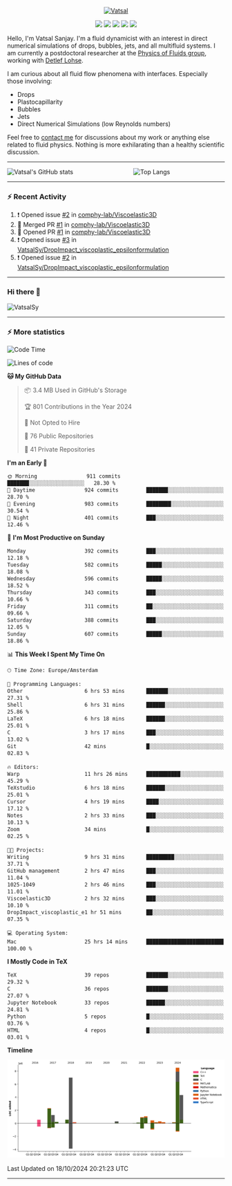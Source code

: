 <center>

[<img alt="Vatsal" width="200px" src="https://www.dropbox.com/s/dxyybgtblo8er6h/Logo_Vatsal_Vector.png?raw=1">](https://www.vatsalsanjay.com)

[<img src="https://img.shields.io/badge/googlescholar-4285F4?&style=for-the-badge&logo=googlescholar&logoColor=white">](https://scholar.google.com/citations?hl=en&user=67aQviYAAAAJ)
[<img src="https://img.shields.io/static/v1.svg?&style=for-the-badge&logo=ResearchGate&label=&message=ResearchGate&logoColor=white&color=green">](https://www.researchgate.net/profile/Vatsal-Sanjay-2)
[<img src="https://img.shields.io/badge/twitter-1DA1F2?&style=for-the-badge&logo=twitter&logoColor=white">](https://twitter.com/VatsalSanjay)
[<img src="https://img.shields.io/badge/linkedin-0A66C2?&style=for-the-badge&logo=linkedin">](https://www.linkedin.com/in/vatsalsanjay/)
[<img src="https://img.shields.io/badge/orcid-A6CE39?&style=for-the-badge&logo=orcid&logoColor=white">](https://orcid.org/0000-0002-4293-6099)

</center>

Hello, I'm Vatsal Sanjay. I'm a fluid dynamicist with an interest in direct numerical simulations of drops, bubbles, jets, and all multifluid systems. I am currently a postdoctoral researcher at the [Physics of Fluids group](https://pof.tnw.utwente.nl), working with [Detlef Lohse](https://en.wikipedia.org/wiki/Detlef_Lohse). 

I am curious about all fluid flow phenomena with interfaces. Especially those involving:

- Drops
- Plastocapillarity
- Bubbles
- Jets
- Direct Numerical Simulations (low Reynolds numbers)

Feel free to [contact me](mailto:contact@vatsalsanjay.com) for discussions about my work or anything else related to fluid physics. Nothing is more exhilarating than a healthy scientific discussion.

<!-- ![Vatsal's GitHub stats](https://github-readme-stats-xi-wine-74.vercel.app/api?username=VatsalSy&show_icons=true&theme=vision-friendly-dark)

![Top Langs](https://github-readme-stats-xi-wine-74.vercel.app/api/top-langs/?username=VatsalSy&layout=compact&theme=vision-friendly-dark) -->

---
<div style="display: flex; justify-content: space-between;">
    <img src="https://github-readme-stats-xi-wine-74.vercel.app/api?username=VatsalSy&show_icons=true&theme=vision-friendly-dark" alt="Vatsal's GitHub stats" style="width: 55%;">
    <img src="https://github-readme-stats-xi-wine-74.vercel.app/api/top-langs/?username=VatsalSy&layout=compact&theme=vision-friendly-dark" alt="Top Langs" style="width: 42%;">
</div>

---

### :zap: Recent Activity

<!--START_SECTION:activity-->
1. ❗ Opened issue [#2](https://github.com/comphy-lab/Viscoelastic3D/issues/2) in [comphy-lab/Viscoelastic3D](https://github.com/comphy-lab/Viscoelastic3D)
2. 🎉 Merged PR [#1](https://github.com/comphy-lab/Viscoelastic3D/pull/1) in [comphy-lab/Viscoelastic3D](https://github.com/comphy-lab/Viscoelastic3D)
3. 💪 Opened PR [#1](https://github.com/comphy-lab/Viscoelastic3D/pull/1) in [comphy-lab/Viscoelastic3D](https://github.com/comphy-lab/Viscoelastic3D)
4. ❗ Opened issue [#3](https://github.com/VatsalSy/DropImpact_viscoplastic_epsilonformulation/issues/3) in [VatsalSy/DropImpact_viscoplastic_epsilonformulation](https://github.com/VatsalSy/DropImpact_viscoplastic_epsilonformulation)
5. ❗ Opened issue [#2](https://github.com/VatsalSy/DropImpact_viscoplastic_epsilonformulation/issues/2) in [VatsalSy/DropImpact_viscoplastic_epsilonformulation](https://github.com/VatsalSy/DropImpact_viscoplastic_epsilonformulation)
<!--END_SECTION:activity-->
---

### Hi there 👋
<p align="left"> <img src="https://komarev.com/ghpvc/?username=VatsalSy&label=Profile%20views&color=orange&style=for-the-badge" alt="VatsalSy" /> </p>

---
### :zap: More statistics

<!--START_SECTION:waka-->
![Code Time](http://img.shields.io/badge/Code%20Time-406%20hrs%2015%20mins-blue)

![Lines of code](https://img.shields.io/badge/From%20Hello%20World%20I%27ve%20Written-28.3%20million%20lines%20of%20code-blue)

**🐱 My GitHub Data** 

> 📦 3.4 MB Used in GitHub's Storage 
 > 
> 🏆 801 Contributions in the Year 2024
 > 
> 🚫 Not Opted to Hire
 > 
> 📜 76 Public Repositories 
 > 
> 🔑 41 Private Repositories 
 > 
**I'm an Early 🐤** 

```text
🌞 Morning                911 commits         ███████░░░░░░░░░░░░░░░░░░   28.30 % 
🌆 Daytime                924 commits         ███████░░░░░░░░░░░░░░░░░░   28.70 % 
🌃 Evening                983 commits         ████████░░░░░░░░░░░░░░░░░   30.54 % 
🌙 Night                  401 commits         ███░░░░░░░░░░░░░░░░░░░░░░   12.46 % 
```
📅 **I'm Most Productive on Sunday** 

```text
Monday                   392 commits         ███░░░░░░░░░░░░░░░░░░░░░░   12.18 % 
Tuesday                  582 commits         █████░░░░░░░░░░░░░░░░░░░░   18.08 % 
Wednesday                596 commits         █████░░░░░░░░░░░░░░░░░░░░   18.52 % 
Thursday                 343 commits         ███░░░░░░░░░░░░░░░░░░░░░░   10.66 % 
Friday                   311 commits         ██░░░░░░░░░░░░░░░░░░░░░░░   09.66 % 
Saturday                 388 commits         ███░░░░░░░░░░░░░░░░░░░░░░   12.05 % 
Sunday                   607 commits         █████░░░░░░░░░░░░░░░░░░░░   18.86 % 
```


📊 **This Week I Spent My Time On** 

```text
🕑︎ Time Zone: Europe/Amsterdam

💬 Programming Languages: 
Other                    6 hrs 53 mins       ███████░░░░░░░░░░░░░░░░░░   27.31 % 
Shell                    6 hrs 31 mins       ██████░░░░░░░░░░░░░░░░░░░   25.86 % 
LaTeX                    6 hrs 18 mins       ██████░░░░░░░░░░░░░░░░░░░   25.01 % 
C                        3 hrs 17 mins       ███░░░░░░░░░░░░░░░░░░░░░░   13.02 % 
Git                      42 mins             █░░░░░░░░░░░░░░░░░░░░░░░░   02.83 % 

🔥 Editors: 
Warp                     11 hrs 26 mins      ███████████░░░░░░░░░░░░░░   45.29 % 
TeXstudio                6 hrs 18 mins       ██████░░░░░░░░░░░░░░░░░░░   25.01 % 
Cursor                   4 hrs 19 mins       ████░░░░░░░░░░░░░░░░░░░░░   17.12 % 
Notes                    2 hrs 33 mins       ███░░░░░░░░░░░░░░░░░░░░░░   10.13 % 
Zoom                     34 mins             █░░░░░░░░░░░░░░░░░░░░░░░░   02.25 % 

🐱‍💻 Projects: 
Writing                  9 hrs 31 mins       █████████░░░░░░░░░░░░░░░░   37.71 % 
GitHub management        2 hrs 47 mins       ███░░░░░░░░░░░░░░░░░░░░░░   11.04 % 
1025-1049                2 hrs 46 mins       ███░░░░░░░░░░░░░░░░░░░░░░   11.01 % 
Viscoelastic3D           2 hrs 32 mins       ███░░░░░░░░░░░░░░░░░░░░░░   10.10 % 
DropImpact_viscoplastic_e1 hr 51 mins        ██░░░░░░░░░░░░░░░░░░░░░░░   07.35 % 

💻 Operating System: 
Mac                      25 hrs 14 mins      █████████████████████████   100.00 % 
```

**I Mostly Code in TeX** 

```text
TeX                      39 repos            ███████░░░░░░░░░░░░░░░░░░   29.32 % 
C                        36 repos            ███████░░░░░░░░░░░░░░░░░░   27.07 % 
Jupyter Notebook         33 repos            ██████░░░░░░░░░░░░░░░░░░░   24.81 % 
Python                   5 repos             █░░░░░░░░░░░░░░░░░░░░░░░░   03.76 % 
HTML                     4 repos             █░░░░░░░░░░░░░░░░░░░░░░░░   03.01 % 
```



**Timeline**

![Lines of Code chart](https://raw.githubusercontent.com/VatsalSy/VatsalSy/main/assets/bar_graph.png)


 Last Updated on 18/10/2024 20:21:23 UTC
<!--END_SECTION:waka-->
---
